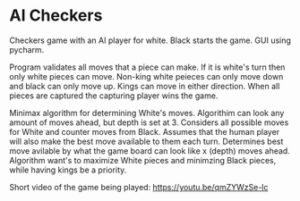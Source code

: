 # AI Checkers

Checkers game with an AI player for white.
Black starts the game.
GUI using pycharm.

Program validates all moves that a piece can make. If it is white's turn then only white pieces can move. 
Non-king white peieces can only move down and black can only move up. Kings can move in either direction.
When all pieces are captured the capturing player wins the game. 

Minimax algorithm for determining White's moves. Algorithim can look any amount of moves ahead, but depth is set at 3.
Considers all possible moves for White and counter moves from Black. Assumes that the human player will also make the best move available to them each turn. Determines best move avilable by what the game board 
can look like x (depth) moves ahead. Algorithm want's to maximize White pieces and minimzing Black pieces, while having kings be a priority.


Short video of the game being played: https://youtu.be/qmZYWzSe-lc

